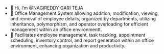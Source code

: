 - 👋 Hi, I’m @NAGIREDDY GARI TEJA
- 👀 Office Management System allowing addition, modification, viewing, and removal of employee details, organized by departments, utilizing inheritance, polymorphism, and operator overloading for efficient management within an office environmentt.
- 👋 Facilitates employee management, task tracking, appointment scheduling, inventory control, and report generation within an office environment, enhancing organization and productivity.



